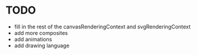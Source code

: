 # TODO

 - fill in the rest of the canvasRenderingContext and svgRenderingContext
 - add more composites
 - add animations
 - add drawing language 